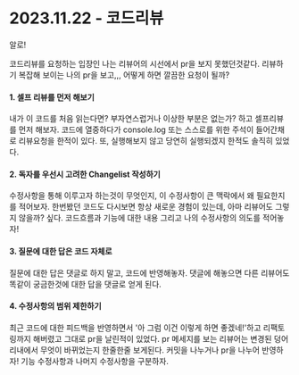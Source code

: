 # 2023.11.22 - 코드리뷰

알로!

코드리뷰를 요청하는 입장인 나는 리뷰어의 시선에서 pr을 보지 못했던것같다.
리뷰하기 복잡해 보이는 나의 pr을 보고,,, 어떻게 하면 깔끔한 요청이 될까?

#### 1. 셀프 리뷰를 먼저 해보기

내가 이 코드를 처음 읽는다면? 부자연스럽거나 이상한 부분은 없는가? 하고 셀프리뷰를 먼저 해보자. 코드에 열중하다가 console.log 또는 스스로를 위한 주석이 들어간채로 리뷰요청을 한적이 있다. 또, 실행해보지 않고 당연히 실행되겠지 한적도 솔직히 있었다.

#### 2. 독자를 우선시 고려한 Changelist 작성하기

수정사항을 통해 이루고자 하는것이 무엇인지, 이 수정사항이 큰 맥락에서 왜 필요한지를 적어보자. 한번봤던 코드도 다시보면 항상 새로운 경험이 있는데, 아마 리뷰어도 그렇지 않을까? 싶다. 코드흐름과 기능에 대한 내용 그리고 나의 수정사항의 의도를 적어놓자!

#### 3. 질문에 대한 답은 코드 자체로

질문에 대한 답은 댓글로 하지 말고, 코드에 반영해놓자. 댓글에 해놓으면 다른 리뷰어도 똑같이 궁금한것에 대한 답을 댓글로 얻게 된다.

#### 4. 수정사항의 범위 제한하기

최근 코드에 대한 피드백을 반영하면서 '아 그럼 이건 이렇게 하면 좋겠네!'하고 리팩토링까지 해버렸고 그대로 pr을 날린적이 있었다. pr 메세지를 보는 리뷰어는 변경된 덩어리내에서 무엇이 바뀌었는지 한줄한줄 보게된다. 커밋을 나누거나 pr을 나누어 반영하자!
기능 수정사항과 나머지 수정사항을 구분하자.

